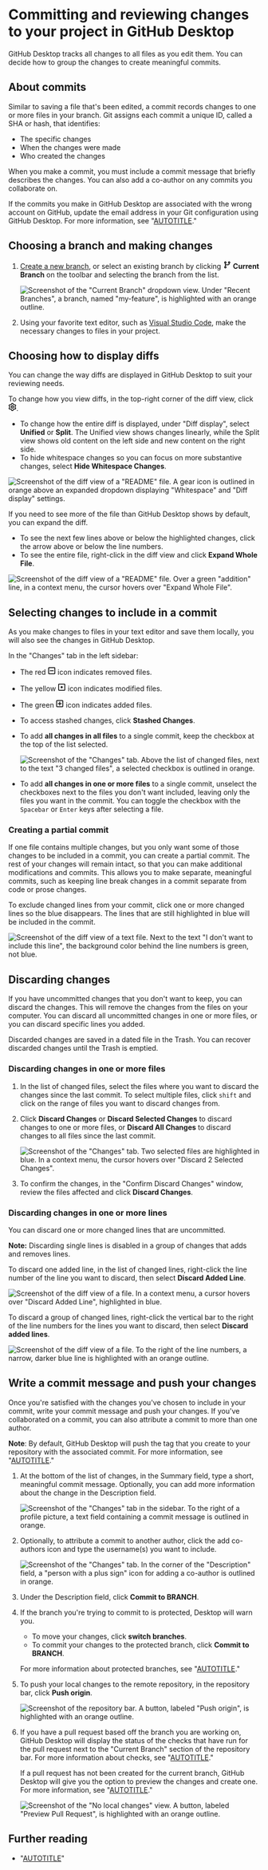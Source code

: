 # Committing and reviewing changes to your project in GitHub Desktop

GitHub Desktop tracks all changes to all files as you edit them. You can decide how to group the changes to create meaningful commits.

## About commits

Similar to saving a file that's been edited, a commit records changes to one or more files in your branch. Git assigns each commit a unique ID, called a SHA or hash, that identifies:

- The specific changes
- When the changes were made
- Who created the changes

When you make a commit, you must include a commit message that briefly describes the changes. You can also add a co-author on any commits you collaborate on.

If the commits you make in GitHub Desktop are associated with the wrong account on GitHub, update the email address in your Git configuration using GitHub Desktop. For more information, see "[AUTOTITLE](/desktop/configuring-and-customizing-github-desktop/configuring-git-for-github-desktop)."

## Choosing a branch and making changes

1. [Create a new branch](/desktop/making-changes-in-a-branch/managing-branches-in-github-desktop), or select an existing branch by clicking <svg version="1.1" width="16" height="16" viewBox="0 0 16 16" class="octicon octicon-git-branch" aria-hidden="true"><path d="M9.5 3.25a2.25 2.25 0 1 1 3 2.122V6A2.5 2.5 0 0 1 10 8.5H6a1 1 0 0 0-1 1v1.128a2.251 2.251 0 1 1-1.5 0V5.372a2.25 2.25 0 1 1 1.5 0v1.836A2.493 2.493 0 0 1 6 7h4a1 1 0 0 0 1-1v-.628A2.25 2.25 0 0 1 9.5 3.25Zm-6 0a.75.75 0 1 0 1.5 0 .75.75 0 0 0-1.5 0Zm8.25-.75a.75.75 0 1 0 0 1.5.75.75 0 0 0 0-1.5ZM4.25 12a.75.75 0 1 0 0 1.5.75.75 0 0 0 0-1.5Z"></path></svg> **Current Branch** on the toolbar and selecting the branch from the list.

   ![Screenshot of the "Current Branch" dropdown view. Under "Recent Branches", a branch, named "my-feature", is highlighted with an orange outline.](/assets/images/help/desktop/select-branch-from-dropdown.png)
1. Using your favorite text editor, such as [Visual Studio Code](https://code.visualstudio.com/), make the necessary changes to files in your project.

## Choosing how to display diffs

You can change the way diffs are displayed in GitHub Desktop to suit your reviewing needs.

To change how you view diffs, in the top-right corner of the diff view, click <svg version="1.1" width="16" height="16" viewBox="0 0 16 16" class="octicon octicon-gear" aria-label="The Gear icon" role="img"><path d="M8 0a8.2 8.2 0 0 1 .701.031C9.444.095 9.99.645 10.16 1.29l.288 1.107c.018.066.079.158.212.224.231.114.454.243.668.386.123.082.233.09.299.071l1.103-.303c.644-.176 1.392.021 1.82.63.27.385.506.792.704 1.218.315.675.111 1.422-.364 1.891l-.814.806c-.049.048-.098.147-.088.294.016.257.016.515 0 .772-.01.147.038.246.088.294l.814.806c.475.469.679 1.216.364 1.891a7.977 7.977 0 0 1-.704 1.217c-.428.61-1.176.807-1.82.63l-1.102-.302c-.067-.019-.177-.011-.3.071a5.909 5.909 0 0 1-.668.386c-.133.066-.194.158-.211.224l-.29 1.106c-.168.646-.715 1.196-1.458 1.26a8.006 8.006 0 0 1-1.402 0c-.743-.064-1.289-.614-1.458-1.26l-.289-1.106c-.018-.066-.079-.158-.212-.224a5.738 5.738 0 0 1-.668-.386c-.123-.082-.233-.09-.299-.071l-1.103.303c-.644.176-1.392-.021-1.82-.63a8.12 8.12 0 0 1-.704-1.218c-.315-.675-.111-1.422.363-1.891l.815-.806c.05-.048.098-.147.088-.294a6.214 6.214 0 0 1 0-.772c.01-.147-.038-.246-.088-.294l-.815-.806C.635 6.045.431 5.298.746 4.623a7.92 7.92 0 0 1 .704-1.217c.428-.61 1.176-.807 1.82-.63l1.102.302c.067.019.177.011.3-.071.214-.143.437-.272.668-.386.133-.066.194-.158.211-.224l.29-1.106C6.009.645 6.556.095 7.299.03 7.53.01 7.764 0 8 0Zm-.571 1.525c-.036.003-.108.036-.137.146l-.289 1.105c-.147.561-.549.967-.998 1.189-.173.086-.34.183-.5.29-.417.278-.97.423-1.529.27l-1.103-.303c-.109-.03-.175.016-.195.045-.22.312-.412.644-.573.99-.014.031-.021.11.059.19l.815.806c.411.406.562.957.53 1.456a4.709 4.709 0 0 0 0 .582c.032.499-.119 1.05-.53 1.456l-.815.806c-.081.08-.073.159-.059.19.162.346.353.677.573.989.02.03.085.076.195.046l1.102-.303c.56-.153 1.113-.008 1.53.27.161.107.328.204.501.29.447.222.85.629.997 1.189l.289 1.105c.029.109.101.143.137.146a6.6 6.6 0 0 0 1.142 0c.036-.003.108-.036.137-.146l.289-1.105c.147-.561.549-.967.998-1.189.173-.086.34-.183.5-.29.417-.278.97-.423 1.529-.27l1.103.303c.109.029.175-.016.195-.045.22-.313.411-.644.573-.99.014-.031.021-.11-.059-.19l-.815-.806c-.411-.406-.562-.957-.53-1.456a4.709 4.709 0 0 0 0-.582c-.032-.499.119-1.05.53-1.456l.815-.806c.081-.08.073-.159.059-.19a6.464 6.464 0 0 0-.573-.989c-.02-.03-.085-.076-.195-.046l-1.102.303c-.56.153-1.113.008-1.53-.27a4.44 4.44 0 0 0-.501-.29c-.447-.222-.85-.629-.997-1.189l-.289-1.105c-.029-.11-.101-.143-.137-.146a6.6 6.6 0 0 0-1.142 0ZM11 8a3 3 0 1 1-6 0 3 3 0 0 1 6 0ZM9.5 8a1.5 1.5 0 1 0-3.001.001A1.5 1.5 0 0 0 9.5 8Z"></path></svg>.
- To change how the entire diff is displayed, under "Diff display", select  **Unified** or **Split**. The Unified view shows changes linearly, while the Split view shows old content on the left side and new content on the right side.
- To hide whitespace changes so you can focus on more substantive changes, select **Hide Whitespace Changes**.

![Screenshot of the diff view of a "README" file. A gear icon is outlined in orange above an expanded dropdown displaying "Whitespace" and "Diff display" settings.](/assets/images/help/desktop/diff-selection.png)

If you need to see more of the file than GitHub Desktop shows by default, you can expand the diff.
- To see the next few lines above or below the highlighted changes, click the arrow above or below the line numbers.
- To see the entire file, right-click in the diff view and click **Expand Whole File**.

![Screenshot of the diff view of a "README" file. Over a green "addition" line, in a context menu, the cursor hovers over "Expand Whole File".](/assets/images/help/desktop/expand-diff-view.png)

## Selecting changes to include in a commit

As you make changes to files in your text editor and save them locally, you will also see the changes in GitHub Desktop.

In the "Changes" tab in the left sidebar:

- The red <svg version="1.1" width="16" height="16" viewBox="0 0 16 16" class="octicon octicon-diff-removed" aria-label="The diff removed icon color-red" role="img"><path d="M13.25 1c.966 0 1.75.784 1.75 1.75v10.5A1.75 1.75 0 0 1 13.25 15H2.75A1.75 1.75 0 0 1 1 13.25V2.75C1 1.784 1.784 1 2.75 1ZM2.75 2.5a.25.25 0 0 0-.25.25v10.5c0 .138.112.25.25.25h10.5a.25.25 0 0 0 .25-.25V2.75a.25.25 0 0 0-.25-.25Zm8.5 6.25h-6.5a.75.75 0 0 1 0-1.5h6.5a.75.75 0 0 1 0 1.5Z"></path></svg> icon indicates removed files.
- The yellow <svg version="1.1" width="16" height="16" viewBox="0 0 16 16" class="octicon octicon-diff-modified" aria-label="The diff modified icon color-yellow" role="img"><path d="M13.25 1c.966 0 1.75.784 1.75 1.75v10.5A1.75 1.75 0 0 1 13.25 15H2.75A1.75 1.75 0 0 1 1 13.25V2.75C1 1.784 1.784 1 2.75 1ZM2.75 2.5a.25.25 0 0 0-.25.25v10.5c0 .138.112.25.25.25h10.5a.25.25 0 0 0 .25-.25V2.75a.25.25 0 0 0-.25-.25ZM8 10a2 2 0 1 1-.001-3.999A2 2 0 0 1 8 10Z"></path></svg> icon indicates modified files.
- The green <svg version="1.1" width="16" height="16" viewBox="0 0 16 16" class="octicon octicon-diff-added" aria-label="The diff added icon color-green" role="img"><path d="M2.75 1h10.5c.966 0 1.75.784 1.75 1.75v10.5A1.75 1.75 0 0 1 13.25 15H2.75A1.75 1.75 0 0 1 1 13.25V2.75C1 1.784 1.784 1 2.75 1Zm10.5 1.5H2.75a.25.25 0 0 0-.25.25v10.5c0 .138.112.25.25.25h10.5a.25.25 0 0 0 .25-.25V2.75a.25.25 0 0 0-.25-.25ZM8 4a.75.75 0 0 1 .75.75v2.5h2.5a.75.75 0 0 1 0 1.5h-2.5v2.5a.75.75 0 0 1-1.5 0v-2.5h-2.5a.75.75 0 0 1 0-1.5h2.5v-2.5A.75.75 0 0 1 8 4Z"></path></svg> icon indicates added files.
- To access stashed changes, click **Stashed Changes**.
- To add **all changes in all files** to a single commit, keep the checkbox at the top of the list selected.

  ![Screenshot of the "Changes" tab. Above the list of changed files, next to the text "3 changed files", a selected checkbox is outlined in orange.](/assets/images/help/desktop/commit-all.png)
- To add **all changes in one or more files** to a single commit, unselect the checkboxes next to the files you don't want included, leaving only the files you want in the commit. You can toggle the checkbox with the `Spacebar` or `Enter` keys after selecting a file.

### Creating a partial commit

If one file contains multiple changes, but you only want some of those changes to be included in a commit, you can create a partial commit. The rest of your changes will remain intact, so that you can make additional modifications and commits. This allows you to make separate, meaningful commits, such as keeping line break changes in a commit separate from code or prose changes.

To exclude changed lines from your commit, click one or more changed lines so the blue disappears. The lines that are still highlighted in blue will be included in the commit.

![Screenshot of the diff view of a text file. Next to the text "I don't want to include this line", the background color behind the line numbers is green, not blue.](/assets/images/help/desktop/partial-commit.png)

## Discarding changes

If you have uncommitted changes that you don't want to keep, you can discard the changes. This will remove the changes from the files on your computer. You can discard all uncommitted changes in one or more files, or you can discard specific lines you added.

Discarded changes are saved in a dated file in the Trash. You can recover discarded changes until the Trash is emptied.

### Discarding changes in one or more files

1. In the list of changed files, select the files where you want to discard the changes since the last commit. To select multiple files, click `shift` and click on the range of files you want to discard changes from.
1. Click **Discard Changes** or **Discard Selected Changes** to discard changes to one or more files, or **Discard All Changes** to discard changes to all files since the last commit.

   ![Screenshot of the "Changes" tab. Two selected files are highlighted in blue. In a context menu, the cursor hovers over "Discard 2 Selected Changes".](/assets/images/help/desktop/discard-changes-mac.png)
1. To confirm the changes, in the "Confirm Discard Changes" window, review the files affected and click **Discard Changes**.

### Discarding changes in one or more lines

You can discard one or more changed lines that are uncommitted.

<div class="ghd-spotlight ghd-spotlight-note border rounded-1 my-3 p-3 f5 color-border-accent-emphasis color-bg-accent">

**Note:** Discarding single lines is disabled in a group of changes that adds and removes lines.

</div>

To discard one added line, in the list of changed lines, right-click the line number of the line you want to discard, then select **Discard Added Line**.

![Screenshot of the diff view of a file. In a context menu, a cursor hovers over "Discard Added Line", highlighted in blue.](/assets/images/help/desktop/discard-single-line.png)

To discard a group of changed lines, right-click the vertical bar to the right of the line numbers for the lines you want to discard, then select **Discard added lines**.

![Screenshot of the diff view of a file. To the right of the line numbers, a narrow, darker blue line is highlighted with an orange outline.](/assets/images/help/desktop/discard-multiple-lines.png)

## Write a commit message and push your changes

Once you're satisfied with the changes you've chosen to include in your commit, write your commit message and push your changes. If you've collaborated on a commit, you can also attribute a commit to more than one author.

<div class="ghd-spotlight ghd-spotlight-note border rounded-1 my-3 p-3 f5 color-border-accent-emphasis color-bg-accent">

**Note**: By default, GitHub Desktop will push the tag that you create to your repository with the associated commit. For more information, see "[AUTOTITLE](/desktop/managing-commits/managing-tags-in-github-desktop)."

</div>

1. At the bottom of the list of changes, in the Summary field, type a short, meaningful commit message. Optionally, you can add more information about the change in the Description field.

   ![Screenshot of the "Changes" tab in the sidebar. To the right of a profile picture, a text field containing a commit message is outlined in orange.](/assets/images/help/desktop/commit-message.png)
1. Optionally, to attribute a commit to another author, click the add co-authors icon and type the username(s) you want to include.

   ![Screenshot of the "Changes" tab. In the corner of the "Description" field, a "person with a plus sign" icon for adding a co-author is outlined in orange.](/assets/images/help/desktop/add-co-author-commit.png)
1. Under the Description field, click **Commit to BRANCH**.
1. If the branch you're trying to commit to is protected, Desktop will warn you.
    - To move your changes, click **switch branches**.
    - To commit your changes to the protected branch, click **Commit to BRANCH**.

   For more information about protected branches, see "[AUTOTITLE](/repositories/configuring-branches-and-merges-in-your-repository/managing-protected-branches/about-protected-branches)."
1. To push your local changes to the remote repository, in the repository bar, click **Push origin**.

   ![Screenshot of the repository bar. A button, labeled "Push origin", is highlighted with an orange outline.](/assets/images/help/desktop/push-to-origin.png)

1. If you have a pull request based off the branch you are working on, GitHub Desktop will display the status of the checks that have run for the pull request next to the "Current Branch" section of the repository bar. For more information about checks, see "[AUTOTITLE](/desktop/working-with-your-remote-repository-on-github-or-github-enterprise/viewing-and-re-running-checks-in-github-desktop)."

   If a pull request has not been created for the current branch, GitHub Desktop will give you the option to preview the changes and create one. For more information, see "[AUTOTITLE](/desktop/working-with-your-remote-repository-on-github-or-github-enterprise/creating-an-issue-or-pull-request-from-github-desktop)."

   ![Screenshot of the "No local changes" view. A button, labeled "Preview Pull Request", is highlighted with an orange outline.](/assets/images/help/desktop/mac-preview-pull-request.png)

## Further reading

- "[AUTOTITLE](/get-started/using-git)"
